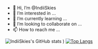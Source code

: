 - 👋 Hi, I’m @IndiiSkies
- 👀 I’m interested in ...
- 🌱 I’m currently learning ...
- 💞️ I’m looking to collaborate on ...
- 📫 How to reach me ...

<!---
IndiiSkies/IndiiSkies is a ✨ special ✨ repository because its `README.md` (this file) appears on your GitHub profile.
You can click the Preview link to take a look at your changes.
--->
![IndiiSkies's GitHub stats](https://github-readme-stats.vercel.app/api?username=IndiiSkies&count_private=true&show_icons=true&theme=merko)
)
[![Top Langs](https://github-readme-stats.vercel.app/api/top-langs/?username=happyfamilyok&langs_count=8)](https://github.com/anuraghazra/github-readme-stats&count_private=true)
